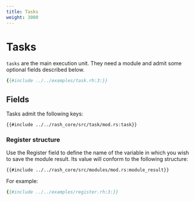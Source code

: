 ```yaml
---
title: Tasks
weight: 3000
---
```


# Tasks

`tasks` are the main execution unit. They need a module and admit some optional fields described below.

```yaml
{{#include ../../examples/task.rh:3:}}
```

## Fields

Tasks admit the following keys:

```rust,no_run,noplaypen
{{#include ../../rash_core/src/task/mod.rs:task}}
```

### Register structure

Use the Register field to define the name of the variable in which you wish to save
the module result. Its value will conform to the following structure:

```rust,no_run,noplaypen
{{#include ../../rash_core/src/modules/mod.rs:module_result}}
```

For example:

```yaml
{{#include ../../examples/register.rh:3:}}
```
